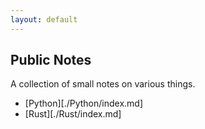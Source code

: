 ```yaml
---
layout: default
---
```


## Public Notes

A collection of small notes on various things.

 * [Python][./Python/index.md]
 * [Rust][./Rust/index.md]
